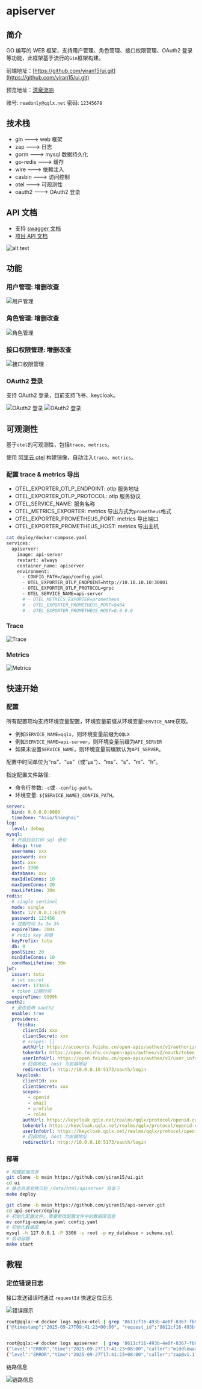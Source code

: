 # apiserver

## 简介

GO 编写的 WEB 框架，支持用户管理、角色管理、接口权限管理、OAuth2 登录等功能，此框架基于流行的`Gin`框架构建。

前端地址：[https://github.com/yiran15/ui.git](https://github.com/yiran15/ui.git)

预览地址：[清泉流响](https://qqlx.net/)

账号: `readonly@qqlx.net`
密码: `12345678`

## 技术栈

- gin ---> web 框架
- zap ---> 日志
- gorm ---> mysql 数据持久化
- go-redis ---> 缓存
- wire ---> 依赖注入
- casbin ---> 访问控制
- otel ---> 可观测性
- oauth2 ---> OAuth2 登录

## API 文档

- 支持 [swagger 文档](https://swagger.io/)
- [项目 API 文档](https://qqlx.net/swagger/index.html)

![alt text](docs/img/swagger.png)

## 功能

### 用户管理: 增删改查

![用户管理](docs/img/user.png)

### 角色管理: 增删改查

![角色管理](docs/img/role.png)

### 接口权限管理: 增删改查

![接口权限管理](docs/img/api.png)

### OAuth2 登录

支持 OAuth2 登录，目前支持飞书、keycloak。

![OAuth2 登录](docs/img/oauth2-1.png)
![OAuth2 登录](docs/img/oauth2-feishu.png)

## 可观测性

基于`otel`的可观测性，包括`trace`、`metrics`。

使用 [阿里云 otel](https://github.com/alibaba/loongsuite-go-agent) 构建镜像，自动注入`trace`、`metrics`。

### 配置 trace & metrics 导出

- OTEL_EXPORTER_OTLP_ENDPOINT: otlp 服务地址
- OTEL_EXPORTER_OTLP_PROTOCOL: otlp 服务协议
- OTEL_SERVICE_NAME: 服务名称
- OTEL_METRICS_EXPORTER: metrics 导出方式为`prometheus`格式
- OTEL_EXPORTER_PROMETHEUS_PORT: metrics 导出端口
- OTEL_EXPORTER_PROMETHEUS_HOST: metrics 导出主机

```bash
cat deploy/docker-compose.yaml
services:
  apiserver:
    image: api-server
    restart: always
    container_name: apiserver
    environment:
      - CONFIG_PATH=/app/config.yaml
      - OTEL_EXPORTER_OTLP_ENDPOINT=http://10.10.10.10:30001
      - OTEL_EXPORTER_OTLP_PROTOCOL=grpc
      - OTEL_SERVICE_NAME=api-server
      # - OTEL_METRICS_EXPORTER=prometheus
      # - OTEL_EXPORTER_PROMETHEUS_PORT=9464
      # - OTEL_EXPORTER_PROMETHEUS_HOST=0.0.0.0
```

### Trace

![Trace](docs/img/trace.png)

### Metrics

![Metrics](docs/img/metrics.png)

## 快速开始

### 配置

所有配置项均支持环境变量配置，环境变量前缀从环境变量`SERVICE_NAME`获取。

- 例如`SERVICE_NAME=qqlx`，则环境变量前缀为`QQLX`
- 例如`SERVICE_NAME=api-server`，则环境变量前缀为`API_SERVER`
- 如果未设置`SERVICE_NAME`，则环境变量前缀默认为`API_SERVER`。

配置中时间单位为“ns”、“us”（或“µs”）、“ms”、“s”、“m”、“h”。

指定配置文件路径:

- 命令行参数: `-c`或`--config-path`。
- 环境变量: `${SERVICE_NAME}_CONFIG_PATH`。

```yaml
server:
  bind: 0.0.0.0:8080
  timeZone: "Asia/Shanghai"
log:
  level: debug
mysql:
  # 开启后会打印 sql 语句
  debug: true
  username: xxx
  password: xxx
  host: xxx
  port: 3306
  database: xxx
  maxIdleConns: 10
  maxOpenConns: 20
  maxLifetime: 30m
redis:
  # single sentinel
  mode: single
  host: 127.0.0.1:6379
  password: 123456
  # 过期时间 3s 3m 3h
  expireTime: 300s
  # redis key 前缀
  keyPrefix: tutu
  db: 0
  poolSize: 20
  minIdleConns: 10
  connMaxLifetime: 30m
jwt:
  issuer: tutu
  # jwt secret
  secret: 123456
  # token 过期时间
  expireTime: 9999h
oauth2:
  # 是否启用 oauth2
  enable: true
  providers:
    feishu:
      clientId: xxx
      clientSecret: xxx
      # scopes: []
      authUrl: https://accounts.feishu.cn/open-apis/authen/v1/authorize
      tokenUrl: https://open.feishu.cn/open-apis/authen/v2/oauth/token
      userInfoUrl: https://open.feishu.cn/open-apis/authen/v1/user_info
      # 回调地址, host 为前端地址
      redirectUrl: http://10.0.0.10:5173/oauth/login
    keycloak:
      clientId: xxx
      clientSecret: xxx
      scopes:
        - openid
        - email
        - profile
        - roles
      authUrl: https://keycloak.qqlx.net/realms/qqlx/protocol/openid-connect/auth
      tokenUrl: https://keycloak.qqlx.net/realms/qqlx/protocol/openid-connect/token
      userInfoUrl: https://keycloak.qqlx.net/realms/qqlx/protocol/openid-connect/userinfo
      # 回调地址, host 为前端地址
      redirectUrl: http://10.0.0.10:5173/oauth/login
```

### 部署

```bash
# 构建前端资源
git clone -b main https://github.com/yiran15/ui.git
cd ui
# 静态资源会拷贝到 /data/html/apiserver 目录下
make deploy

git clone -b main https://github.com/yiran15/api-server.git
cd api-server/deploy
# 初始化配置文件, 需要修改配置文件中的数据库信息
mv config-example.yaml config.yaml
# 初始化数据库
mysql -h 127.0.0.1 -P 3306 -u root -p my_database < schema.sql
# 启动容器
make start
```

## 教程

### 定位错误日志

接口发送错误时通过 `requestId` 快速定位日志

![错误展示](docs/img/error.png)

```bash
root@qqlx:~# docker logs nginx-otel | grep '8611cf16-493b-4e0f-8367-fb9b8647c5a1'
{"@timestamp":"2025-09-27T09:41:23+00:00", "request_id":"8611cf16-493b-4e0f-8367-fb9b8647c5a1","trace_id":"7dee96370cfa5fb64f2c81438e1c98d2","client_ip":"221.219.176.189","method":"GET","uri":"/api/v1/user","args":"page=1&pageSize=10&status=0","status":"403","bytes_sent":90,"request_time":0.001,"upstream_time":"0.001","upstream_host":"172.18.0.2:8080","user_agent":"Mozilla/5.0 (Windows NT 10.0; Win64; x64) AppleWebKit/537.36 (KHTML, like Gecko) Chrome/140.0.0.0 Safari/537.36"}


root@qqlx:~# docker logs apiserver  | grep '8611cf16-493b-4e0f-8367-fb9b8647c5a1'
{"level":"ERROR","time":"2025-09-27T17:41:23+08:00","caller":"middleware/authz.go:32","msg":"user has no roles","request-id":"8611cf16-493b-4e0f-8367-fb9b8647c5a1","userName":"胡云飞","trace_id":"7dee96370cfa5fb64f2c81438e1c98d2","span_id":"fa5abf963a87d297"}
{"level":"ERROR","time":"2025-09-27T17:41:23+08:00","caller":"zap@v1.1.5/zap.go:121","msg":"access forbidden","status":403,"method":"GET","path":"/api/v1/user","query":"page=1&pageSize=10&status=0","ip":"221.219.176.189","user-agent":"Mozilla/5.0 (Windows NT 10.0; Win64; x64) AppleWebKit/537.36 (KHTML, like Gecko) Chrome/140.0.0.0 Safari/537.36","latency":0.000438359,"request-id":"8611cf16-493b-4e0f-8367-fb9b8647c5a1","trace_id":"7dee96370cfa5fb64f2c81438e1c98d2","span_id":"fa5abf963a87d297"}
```

链路信息

![链路信息](docs/img/error-tempo.png)

